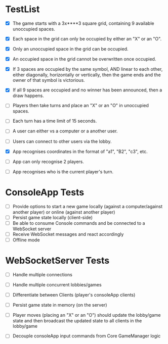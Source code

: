 # TestList

- [x] The game starts with a 3x****3 square grid, containing 9 available unoccupied spaces.
- [x] Each space in the grid can only be occupied by either an "X" or an "O".
- [x] Only an unoccupied space in the grid can be occupied.
- [x] An occupied space in the grid cannot be overwritten once occupied.
- [x] If 3 spaces are occupied by the same symbol, AND linear to each other, either diagonally, horizontally or vertically, then the game ends and the owner of that symbol is victorious.
- [x] If all 9 spaces are occupied and no winner has been announced, then a draw happens.
- [ ] Players then take turns and place an "X" or an "O" in unoccupied spaces.
- [ ] Each turn has a time limit of 15 seconds.
- [ ] A user can either vs a computer or a another user.
- [ ] Users can connect to other users via the lobby.

- [x] App recognises coordinates in the format of "a1", "B2", "c3", etc.
- [ ] App can only recognise 2 players.
- [ ] App recognises who is the current player's turn.

# ConsoleApp Tests
- [ ] Provide options to start a new game locally (against a computer/against another player) or online (against another player)
- [ ] Persist game state locally (client-side)
- [ ] Be able to consume Console commands and be connected to a WebSocket server
- [ ] Receive WebSocket messages and react accordingly
- [ ] Offline mode

# WebSocketServer Tests
- [ ] Handle multiple connections
- [ ] Handle multiple concurrent lobbies/games
- [ ] Differentiate between Clients (player's consoleApp clients)
- [ ] Persist game state in memory (on the server)
- [ ] Player moves (placing an "X" or an "O") should update the lobby/game state and then broadcast the updated state to all clients in the lobby/game
 

- [ ] Decouple consoleApp input commands from Core GameManager logic